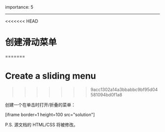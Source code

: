 importance: 5

---

<<<<<<< HEAD
# 创建滑动菜单
=======
# Create a sliding menu
>>>>>>> 9acc1302a14a3bbabbc9bf95d04581094bd0f1a8

创建一个在单击时打开/折叠的菜单：

[iframe border=1 height=100 src="solution"]

P.S. 源文档的 HTML/CSS 将被修改。

